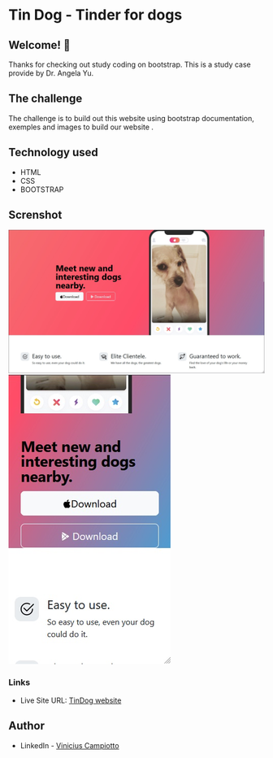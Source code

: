 # Tin Dog - Tinder for dogs

## Welcome! 👋

Thanks for checking out study coding on bootstrap.
This is a study case provide by Dr. Angela Yu.

## The challenge

The challenge is to build out this website using bootstrap documentation, exemples and images to build our website .

## Technology used

- HTML
- CSS
- BOOTSTRAP

## Screnshot

![Desktop](./screenshot-desktop.jpg)
![Mobile](./screenshot-mobile.jpg)

### Links

- Live Site URL: [TinDog website](https://polite-crostata-fed54e.netlify.app/)

## Author

- LinkedIn - [Vinicius Campiotto](https://www.linkedin.com/in/vinicius-campiotto-421233250/)
